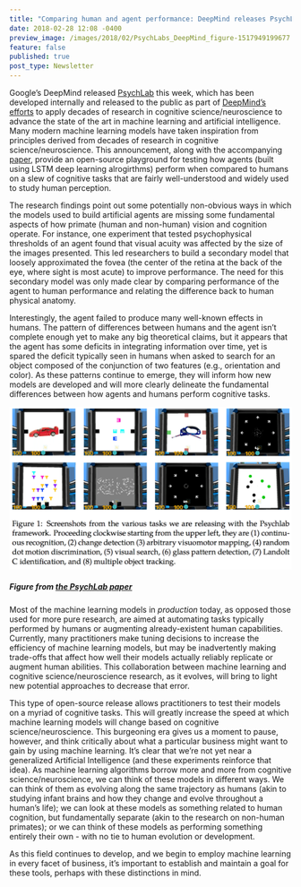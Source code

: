 ```yaml
---
title: "Comparing human and agent performance: DeepMind releases PsychLab"
date: 2018-02-28 12:08 -0400
preview_image: /images/2018/02/PsychLabs_DeepMind_figure-1517949199677.png
feature: false
published: true
post_type: Newsletter
---
```


Google’s DeepMind released [PsychLab](https://deepmind.com/blog/open-sourcing-psychlab/) this week, which has been developed internally and released to the public as part of [DeepMind’s efforts](http://www.cell.com/neuron/abstract/S0896-6273(17)30509-3) to apply decades of research in cognitive science/neuroscience to advance the state of the art in machine learning and artificial intelligence. Many modern machine learning models have taken inspiration from principles derived from decades of research in cognitive science/neuroscience. This announcement, along with the accompanying [paper](https://arxiv.org/abs/1801.08116), provide an open-source playground for testing how agents (built using LSTM deep learning alrogirthms) perform when compared to humans on a slew of cognitive tasks that are fairly well-understood and widely used to study human perception.   

The research findings point out some potentially non-obvious ways in which the models used to build artificial agents are missing some fundamental aspects of how primate (human and non-human) vision and cognition operate. For instance, one experiment that tested psychophysical thresholds of an agent found that visual acuity was affected by the size of the images presented.  This led researchers to build a secondary model that loosely approximated the fovea (the center of the retina at the back of the eye, where sight is most acute) to improve performance. The need for this secondary model was only made clear by comparing performance of the agent to human performance and relating the difference back to human physical anatomy.

Interestingly, the agent failed to produce many well-known effects in humans. The pattern of differences between humans and the agent isn’t complete enough yet to make any big theoretical claims, but it appears that the agent has some deficits in integrating information over time, yet is spared the deficit typically seen in humans when asked to search for an object composed of the conjunction of two features (e.g., orientation and color). As these patterns continue to emerge, they will inform how new models are developed and will more clearly delineate the fundamental differences between how agents and humans perform cognitive tasks.

![](/static/images/2018/02/PsychLabs_DeepMind_figure-1517949199677.png)
##### Figure from [the PsychLab paper](https://arxiv.org/abs/1801.08116)

Most of the machine learning models in _production_ today, as opposed those used for more pure research, are aimed at automating tasks typically performed by humans or augmenting already-existent human capabilities. Currently, many practitioners make tuning decisions to increase the efficiency of machine learning models, but may be inadvertently making trade-offs that affect how well their models actually reliably replicate or augment human abilities. This collaboration between machine learning and cognitive science/neuroscience research, as it evolves, will bring to light new potential approaches to decrease that error. 

This type of open-source release allows practitioners to test their models on a myriad of cognitive tasks. This will greatly increase the speed at which machine learning models will change based on cognitive science/neuroscience. This burgeoning era gives us a moment to pause, however, and think critically about what a particular business might want to gain by using machine learning. It’s clear that we’re not yet near a generalized Artificial Intelligence (and these experiments reinforce that idea). As machine learning algorithms borrow more and more from cognitive science/neuroscience, we can think of these models in different ways. We can think of them as evolving along the same trajectory as humans (akin to studying infant brains and how they change and evolve throughout a human’s life); we can look at these models as something related to human cognition, but fundamentally separate (akin to the research on non-human primates); or we can think of these models as performing something entirely their own - with no tie to human evolution or development.
 
As this field continues to develop, and we begin to employ machine learning in every facet of business, it’s important to establish and maintain a goal for these tools, perhaps with these distinctions in mind.
